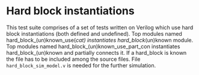 # Hard block instantiations

This test suite comprises of a set of tests written on Verilog which use hard
block instantiations (both defined and undefined). Top modules named
hard_block_(un)known_use(_cat) instantiates hard_block_(un)known module. Top
modules named hard_block_(un)known_use_part_con instantiates
hard_block_(un)known and partially connects it. If a hard_block is known the
file has to be included among the source files. File `hard_block_sim_model.v` is
needed for the further simulation.
